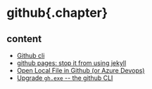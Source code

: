 
# github{.chapter}

## content

- [Github cli](github_cli.md)
- [github pages: stop it from using jekyll](github_pages_nojekyll.md)
- [Open Local File in Github (or Azure Devops)](open_local_file_in_github.md)
- [Upgrade `gh.exe` -- the github CLI](upgrade_github_cli.md)
